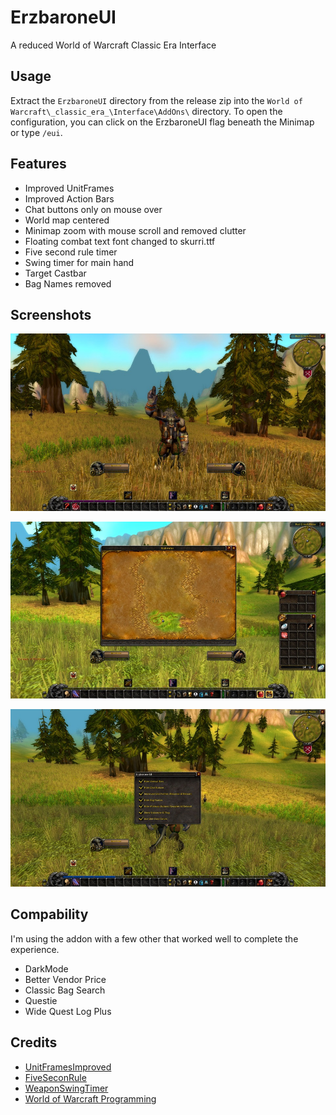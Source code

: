 # ErzbaroneUI

A reduced World of Warcraft Classic Era Interface

## Usage

Extract the `ErzbaroneUI` directory from the release zip into the `World of Warcraft\_classic_era_\Interface\AddOns\` directory.
To open the configuration, you can click on the ErzbaroneUI flag beneath the Minimap or type `/eui`.

## Features

- Improved UnitFrames
- Improved Action Bars
- Chat buttons only on mouse over
- World map centered
- Minimap zoom with mouse scroll and removed clutter
- Floating combat text font changed to skurri.ttf
- Five second rule timer
- Swing timer for main hand
- Target Castbar
- Bag Names removed

## Screenshots

![ErzbaroneUI (UI)](docs/full.jpg)

![ErzbaroneUI (Map & Bags)](docs/map_bags.jpg)

![ErzbaroneUI (Settings)](docs/settings.jpg)

## Compability

I'm using the addon with a few other that worked well to complete the experience.

- DarkMode
- Better Vendor Price
- Classic Bag Search
- Questie
- Wide Quest Log Plus

## Credits

- [UnitFramesImproved](https://github.com/kiforsbe/UnitFramesImproved)
- [FiveSeconRule](https://github.com/smp4903/FiveSecondRule)
- [WeaponSwingTimer](https://github.com/LeftHandedGlove/WeaponSwingTimerAddon)
- [World of Warcraft Programming](https://wowprogramming.com/index.html)
